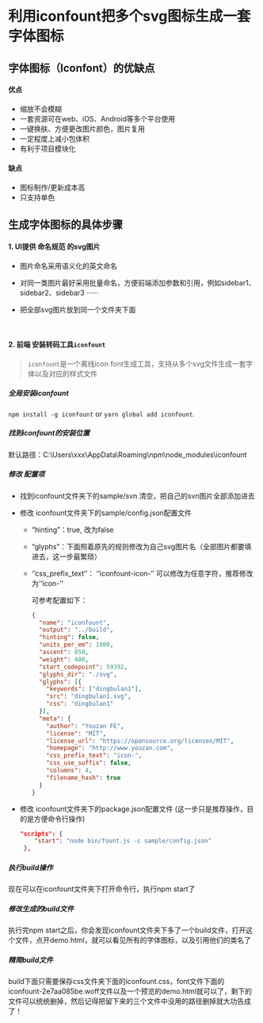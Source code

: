 # 利用iconfount把多个svg图标生成一套字体图标

## 字体图标（Iconfont）的优缺点

#### 优点

- 缩放不会模糊
- 一套资源可在web、iOS、Android等多个平台使用
- 一键换肤、方便更改图片颜色，图片复用
- 一定程度上减小包体积
- 有利于项目模块化

#### 缺点

- 图标制作/更新成本高
- 只支持单色

## 生成字体图标的具体步骤

#### 1. UI提供 命名规范 的svg图片

* 图片命名采用语义化的英文命名

* 对同一类图片最好采用批量命名，方便前端添加参数和引用，例如sidebar1、sidebar2、sidebar3 ······

* 把全部svg图片放到同一个文件夹下面

  ​

#### 2. 前端 安装转码工具`iconfount`

> `iconfount`是一个离线icon font生成工具，支持从多个svg文件生成一套字体以及对应的样式文件

##### 全局安装iconfount

`npm install -g iconfount` or `yarn global add iconfount`.

##### 找到iconfount的安装位置

默认路径：C:\Users\xxx\AppData\Roaming\npm\node_modules\iconfount

##### 修改 配置项

* 找到iconfount文件夹下的sample/svn  清空，把自己的svn图片全部添加进去

* 修改 iconfount文件夹下的sample/config.json配置文件

  * “hinting”：true, 改为false

  * “glyphs”：下面照着原先的规则修改为自己svg图片名（全部图片都要填进去，这一步最繁琐）

  * ‘’css_prefix_text‘’： ‘’iconfount-icon-‘’ 可以修改为任意字符，推荐修改为‘‘icon-’‘

    可参考配置如下：

    ```json
    {
      "name": "iconfount",
      "output": "../build",
      "hinting": false,
      "units_per_em": 1000,
      "ascent": 850,
      "weight": 400,
      "start_codepoint": 59392,
      "glyphs_dir": "./svg",
      "glyphs": [{
        "keywords": ["dingbulan1"],
        "src": "dingbulan1.svg",
        "css": "dingbulan1"
      }],
      "meta": {
        "author": "Youzan FE",
        "license": "MIT",
        "license_url": "https://opensource.org/licenses/MIT",
        "homepage": "http://www.youzan.com",
        "css_prefix_text": "icon-",
        "css_use_suffix": false,
        "columns": 4,
        "filename_hash": true
      }
    }		
    ```


* 修改 iconfount文件夹下的package.json配置文件 (这一步只是推荐操作，目的是方便命令行操作)

  ```json
  "scripts": {
      "start": "node bin/fount.js -c sample/config.json"
   },
  ```

##### 执行build操作

现在可以在iconfount文件夹下打开命令行，执行npm start了

##### 修改生成的build文件

执行完npm start之后，你会发现iconfount文件夹下多了一个build文件，打开这个文件，点开demo.html，就可以看见所有的字体图标，以及引用他们的类名了

##### 精简build文件

build下面只需要保存css文件夹下面的iconfount.css，font文件下面的iconfount-2e7aa085be.woff文件以及一个预览的demo.html就可以了，剩下的文件可以统统删掉，然后记得把留下来的三个文件中没用的路径删掉就大功告成了！   



